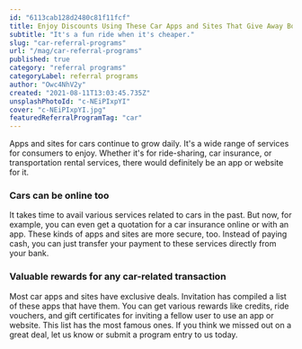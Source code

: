 ```yaml
---
id: "6113cab128d2480c81f11fcf"
title: Enjoy Discounts Using These Car Apps and Sites That Give Away Bonuses Through Referrals
subtitle: "It's a fun ride when it's cheaper."
slug: "car-referral-programs"
url: "/mag/car-referral-programs"
published: true
category: "referral programs"
categoryLabel: referral programs
author: "Owc4NhV2y"
created: "2021-08-11T13:03:45.735Z"
unsplashPhotoId: "c-NEiPIxpYI"
cover: "c-NEiPIxpYI.jpg"
featuredReferralProgramTag: "car"
---
```

Apps and sites for cars continue to grow daily. It's a wide range of services for consumers to enjoy. Whether it's for ride-sharing, car insurance, or transportation rental services, there would definitely be an app or website for it.

### **Cars can be online too**

It takes time to avail various services related to cars in the past. But now, for example, you can even get a quotation for a car insurance online or with an app. These kinds of apps and sites are more secure, too. Instead of paying cash, you can just transfer your payment to these services directly from your bank.

### **Valuable rewards for any car-related transaction**

Most car apps and sites have exclusive deals. Invitation has compiled a list of these apps that have them. You can get various rewards like credits, ride vouchers, and gift certificates for inviting a fellow user to use an app or website. This list has the most famous ones. If you think we missed out on a great deal, let us know or submit a program entry to us today.